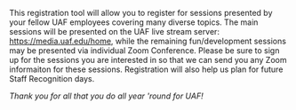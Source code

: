 This registration tool will allow you to register for sessions presented by your fellow UAF employees covering many diverse topics.  The main sessions will be presented on the UAF live stream server: https://media.uaf.edu/home, while the remaining fun/development sessions may be presented via individual Zoom Conference. Please be sure to sign up for the sessions you are interested in so that we can send you any Zoom informaiton for these sessions.  Registration will also help us plan for future Staff Recognition days.

_Thank you for all that you do all year 'round for UAF!_